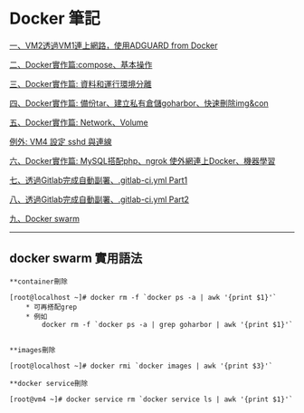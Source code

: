 # Docker 筆記

[一、VM2透過VM1連上網路，使用ADGUARD from Docker](https://github.com/TKTim/Docker-/blob/master/files/20200915.md)

[二、Docker實作篇:compose、基本操作](https://github.com/TKTim/Docker-/blob/master/files/20200922.md)

[三、Docker實作篇: 資料和運行環境分離](https://github.com/TKTim/Docker-/blob/master/files/20200929.md)

[四、Docker實作篇: 備份tar、建立私有倉儲goharbor、快速刪除img&con](https://github.com/TKTim/Docker-/blob/master/files/20201006.md)

[五、Docker實作篇: Network、Volume](https://github.com/TKTim/Docker-/blob/master/files/20201013.md)

[例外: VM4 設定 sshd 與連線](https://github.com/TKTim/Docker-/blob/master/files/setVm4.md)

[六、Docker實作篇: MySQL搭配php、ngrok 使外網連上Docker、機器學習](https://github.com/TKTim/Docker-/blob/master/files/20201020.md)

[七、透過Gitlab完成自動副署、.gitlab-ci.yml Part1](https://github.com/TKTim/Docker-/blob/master/files/20201027.md)

[八、透過Gitlab完成自動副署、.gitlab-ci.yml Part2](https://github.com/TKTim/Docker-/blob/master/files/20201103.md)

[九、Docker swarm](https://github.com/TKTim/Docker-/blob/master/files/20201117.md)

---

## docker swarm 實用語法

    **container刪除

    [root@localhost ~]# docker rm -f `docker ps -a | awk '{print $1}'`
        * 可再搭配grep
        * 例如
            docker rm -f `docker ps -a | grep goharbor | awk '{print $1}'`

  
    **images刪除

    [root@localhost ~]# docker rmi `docker images | awk '{print $3}'`

    **docker service刪除

    [root@vm4 ~]# docker service rm `docker service ls | awk '{print $1}'`







